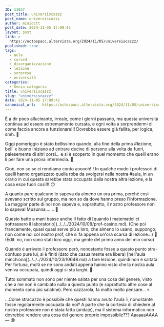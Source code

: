 ```yaml
---
ID: 11037
post_title: universiscazzz
post_name: universiscazzz
author: minioctt
post_date: 2024-11-05 17:09:42
layout: post
link: >
  https://octospacc.altervista.org/2024/11/05/universiscazzz/
published: true
tags:
  - aula
  - cursed
  - disorganizzazione
  - lezione
  - sorpresa
  - università
categories:
  - Senza categoria
title: universiscazzz
slug: "universiscazzz"
date: 2024-11-05 17:09:42
canonical_url:   https://octospacc.altervista.org/2024/11/05/universiscazzz/
---
```

<!-- wp:paragraph -->
<p markdown="1">È a dir poco allucinante, irreale, come i giorni passano, ma questa università continua ad essere estremamente cursata, e ogni volta a sorprendermi di come faccia ancora a funzionare!!! Dovrebbe essere già fallita, per logica, smh. 🤮</p>
<!-- /wp:paragraph -->

<!-- wp:paragraph -->
<p markdown="1">Oggi pomeriggio è stato bellissimo quando, alla fine della prima #lezione, bell' e buono iniziano ad entrare decine di persone alla volta da fuori, palesemente di altri corsi... e si è scoperto in quel momento che quelli erano lì per fare una prova intermedia. 🤥</p>
<!-- /wp:paragraph -->

<!-- wp:paragraph -->
<p markdown="1">Cioè, non so se ci rendiamo conto aooooh!!! In qualche modo i professori di quelli hanno organizzato quella roba da svolgersi nella nostra #aula, in un orario in cui questa sarebbe stata occupata dalla nostra altra lezione, e la cosa esce fuori così!!! 😶</p>
<!-- /wp:paragraph -->

<!-- wp:paragraph -->
<p markdown="1">A quanto pare qualcuno lo sapeva da almeno un ora prima, perché così avevano scritto sul gruppo, ma non so da dove hanno preso l'informazione. La maggior parte di noi non sapeva e, soprattutto, il nostro professore non lo sapeva! Muzunna....... 😤</p>
<!-- /wp:paragraph -->

<!-- wp:paragraph -->
<p markdown="1">Questo batte a mani basse anche il fatto di [quando i matematici ci sottrassero il laboratorio](../../../2024/10/08/prof-casino.md). (Che poi francamente, quasi quasi serve più a loro, che almeno lo usano, suppongo; non come noi col nostro prof, che si fa appena un'ora scarsa di lezione...) 👿 (Edit: no, non sono stati loro oggi, ma gente del primo anno del mio corso)</p>
<!-- /wp:paragraph -->

<!-- wp:paragraph -->
<p markdown="1">Quando è arrivato il professore però, nonostante fosse a questo punto stra-confuso pure lui, si è finiti (dato che casualmente era libera) [nell'aula minchiona](../../../2024/10/23/10648.md) a fare lezione, quindi non è saltata. Per fortuna, molti se ne sono andati appena hanno visto che la nostra aula veniva occupata, quindi oggi si sta larghi. 🎎</p>
<!-- /wp:paragraph -->

<!-- wp:paragraph -->
<p markdown="1">Tutto sommato non sono per niente salata per una cosa del genere, visto che a me non è cambiato nulla a questo punto (e soprattutto altre cose al momento sono più salatine). Però cazzarola, fa molto molto pensare... 💀</p>
<!-- /wp:paragraph -->

<!-- wp:paragraph -->
<p markdown="1">...Come stracazzo è possibile che questi hanno avuto l'aula lì, nonostante fosse regolarmente occupata da noi? A parte che la cortesia di chiedere al nostro professore non è stata fatta (aridaje), ma il sistema informatico non dovrebbe rendere una cosa del genere proprio impossibile??? AaaaaaAAAA— 😫</p>
<!-- /wp:paragraph -->